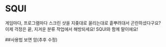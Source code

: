 # SQUI
게임마다, 프로그램마다 스크린 샷을 지좆대로 꼴리는대로 흩뿌려대서 곤란하셨다구요?
이제 걱정은 끝, 지겨운 분류 작업에서 해방되세요! SQUI와 함께 말이에요!

##사용법
보면 암(추후 수정)